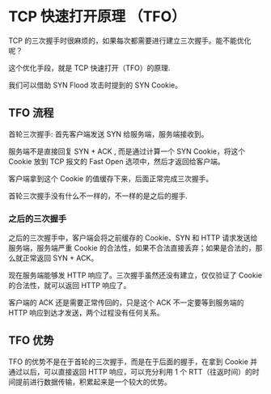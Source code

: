 # TCP 快速打开原理 （TFO）


TCP 的三次握手时很麻烦的，如果每次都需要进行建立三次握手。能不能优化呢？

这个优化手段，就是 TCP 快速打开（TFO）的原理.

我们可以借助 SYN Flood 攻击时提到的 SYN Cookie。

## TFO 流程
首轮三次握手:
首先客户端发送 SYN 给服务端，服务端接收到。

服务端不是直接回复 SYN + ACK , 而是通过计算一个 SYN Cookie，将这个 Cookie 放到 TCP 报文的 Fast Open 选项中，然后才返回给客户端。

客户端拿到这个 Cookie 的值缓存下来，后面正常完成三次握手。

首轮三次握手没有什么不一样的，不一样的是之后的握手.


### 之后的三次握手
之后的三次握手中，客户端会将之前缓存的 Cookie、SYN 和 HTTP 请求发送给服务端，服务端严重 Cookie 的合法性，如果不合法直接丢弃；如果是合法的，那么就正常返回 SYN + ACK。

现在服务端能够发 HTTP 响应了。三次握手虽然还没有建立，仅仅验证了 Cookie 的合法性，就可以返回 HTTP 响应了。



客户端的 ACK 还是需要正常传回的，只是这个 ACK 不一定要等到服务端的 HTTP 响应到达才发送，两个过程没有任何关系。


## TFO 优势
TFO 的优势不是在于首轮的三次握手，而是在于后面的握手，在拿到 Cookie 并通过以后，可以直接返回 HTTP 响应，可以充分利用 1 个 RTT（往返时间）的时间提前进行数据传输，积累起来是一个较大的优势。


